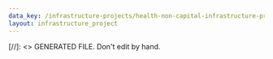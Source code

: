 ```yaml
---
data_key: /infrastructure-projects/health-non-capital-infrastructure-projects-including-maintenance-national-health-insurance-facilities
layout: infrastructure_project
---
```

[//]: <> GENERATED FILE. Don't edit by hand.